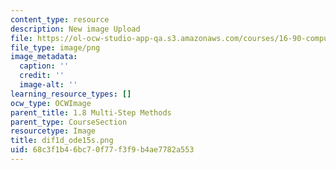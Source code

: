 ```yaml
---
content_type: resource
description: New image Upload
file: https://ol-ocw-studio-app-qa.s3.amazonaws.com/courses/16-90-computational-methods-in-aerospace-engineering-spring-2014/68c3f1b46bc70f77f3f9b4ae7782a553_dif1d_ode15s.png
file_type: image/png
image_metadata:
  caption: ''
  credit: ''
  image-alt: ''
learning_resource_types: []
ocw_type: OCWImage
parent_title: 1.8 Multi-Step Methods
parent_type: CourseSection
resourcetype: Image
title: dif1d_ode15s.png
uid: 68c3f1b4-6bc7-0f77-f3f9-b4ae7782a553
---
```

